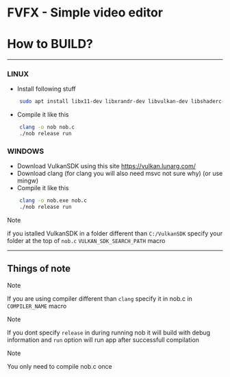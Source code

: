 # FVFX - Simple video editor

# How to BUILD?

--------------

### LINUX

- Install following stuff
```sh
    sudo apt install libx11-dev libxrandr-dev libvulkan-dev libshaderc-dev vulkan-validationlayers vulkan-tools
```
- Compile it like this
```sh
    clang -o nob nob.c
    ./nob release run
```

### WINDOWS

- Download VulkanSDK using this site https://vulkan.lunarg.com/
- Download clang (for clang you will also need msvc not sure why) (or use mingw)
- Compile it like this
```sh
    clang -o nob.exe nob.c
    ./nob release run
```
> [!NOTE] 
> if you istalled VulkanSDK in a folder different than `C:/VulkanSDK` specify your folder at the top of `nob.c` `VULKAN_SDK_SEARCH_PATH` macro

--------------

## Things of note

> [!NOTE]
> If you are using compiler different than `clang` specify it in nob.c in `COMPILER_NAME` macro

> [!NOTE] 
> If you dont specify `release` in during running nob it will build with debug information and `run` option will run app after successfull compilation

> [!NOTE]
> You only need to compile nob.c once
